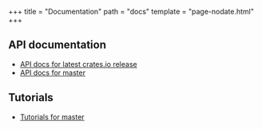 +++
title = "Documentation"
path = "docs"
template = "page-nodate.html"
+++

## API documentation

* [API docs for latest crates.io release](https://docs.rs/specs)
* [API docs for master](api/specs/)

## Tutorials

* [Tutorials for master](tutorials/)

